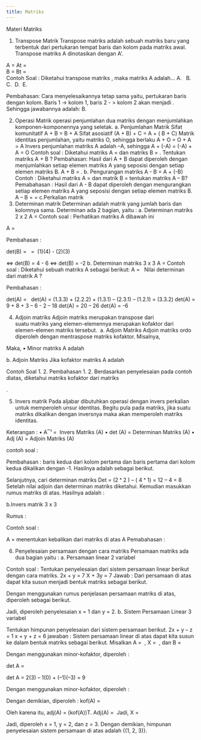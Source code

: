 ```yaml
---
title: Matriks
---
```

Materi Matriks

1. Transpose Matrik
   Transpose matriks adalah sebuah matriks baru yang terbentuk dari pertukaran tempat baris dan kolom pada matriks awal. Transpose matriks A dinotasikan dengan A'.

A =  	At  =\
B =   	Bt =\
Contoh Soal :
Diketahui transpose matriks , maka matriks A adalah…
A.  
B. 
C. 
D. 
E. 

Pembahasan:
Cara menyelesaikannya tetap sama yaitu, pertukaran baris dengan kolom. Baris 1 -> kolom 1, baris 2 - > kolom 2 akan menjadi . Sehingga jawabannya adalah: B.

2. Operasi Matrik
   operasi penjumlahan dua matriks dengan menjumlahkan komponen-komponennya yang seletak.
       a. Penjumlahan Matrik
   Sifat komunitatif
   A + B = B + A
   Sifat asosiatif 
   (A + B) + C = A + ( B + C)
   Matrik identitas penjumlahan, yaitu matriks O, sehingga berlaku
   A + O = O + A = A
   Invers penjumlahan matriks A adalah –A, sehingga
   A + (-A) = (-A) + A = O
   Contoh soal :
   Diketahui matriks A =  dan matriks B = . Tentukan matriks A + B ?
   Pembahasan:
   Hasil dari A + B dapat diperoleh dengan menjumlahkan setiap elemen matriks A yang seposisi dengan setiap elemen matriks B.
   A + B = .
       b.  Pengurangan matriks
   A - B = A + (-B)
   Contoh :
   Diketahui matriks A =  dan matrik B =  tentukan matriks A – B?
   Pemabahasan :
   Hasil dari A - B dapat diperoleh dengan mengurangkan setiap elemen matriks A yang seposisi dengan setiap elemen matriks B. 
   A – B =  = 
        c.Perkalian matrik
3. Determinan matrik
   Determinan adalah matrik yang jumlah baris dan kolomnya sama.
   Determinan ada 2 bagian, yaitu :
       a. Determinan matriks 2 x 2
   A = 
   Contoh soal :
   Perhatikan matriks A dibawah ini 

A =  

Pembahasan :

det(B) =   
=  (1)(4) - (2)(3)

⇔ det(B) = 4 - 6
⇔ det(B) = -2
b.  Determinan matriks 3 x 3
A = 
Contoh soal :
Diketahui sebuah matriks A sebagai berikut:
A =   Nilai determinan dari matrik A ?

Pembahasan :

det(A) =  
det(A) = (1.3.3) + (2.2.2) + (1.3.1) – (2.3.1) – (1.2.1) = (3.3.2)
det(A) = 9 + 8 + 3 – 6 - 2 – 18
det(A) = 20 – 26
det(A) = -6

4. Adjoin matriks
   Adjoin matriks merupakan transpose dari suatu matriks yang elemen-elemennya merupakan kofaktor dari elemen-elemen matriks tersebut. 
       a. Adjoin Matriks 
   Adjoin matriks ordo  diperoleh dengan mentraspose matriks kofaktor. Misalnya,

Maka, 
    • Minor matriks A adalah









b.   Adjoin Matriks 
Jika kofaktor matriks A adalah

Contoh Soal
    1. 
    2. 
Pembahasan
    1. 
    2. 
Berdasarkan penyelesaian pada contoh diatas, diketahui matriks kofaktor dari matriks 

.

5. Invers matrik
   Pada aljabar dibutuhkan operasi dengan invers perkalian untuk memperoleh unsur identitas. Begitu pula pada matriks, jika suatu matriks dikalikan dengan inversnya maka akan memperoleh matriks identitas. 
   	

Keterangan :
    • A‾¹ =  Invers Matriks (A)
    • det (A) = Determinan Matriks (A)
    • Adj (A) = Adjoin Matriks (A)





contoh soal :

Pembahasan :
baris kedua dari kolom pertama dan baris pertama dari kolom kedua dikalikan dengan -1. Hasilnya adalah sebagai berikut.

Selanjutnya, cari determinan matriks
Det = (2 ˣ 2 ) – ( 4 ˣ 1)
      = 12 – 4
      = 8
Setelah nilai adjoin dan determinan matriks diketahui. Kemudian masukkan rumus matriks di atas. Hasilnya adalah :

b.Invers matrik 3 x 3

Rumus :

Contoh soal :

 A =  menentukan kebalikan dari matriks di atas A
Pemabahasan :

6. Penyelesaian persamaan dengan cara matriks
   Persamaan matriks ada dua bagian  yaitu :
   a. Persamaan linear 2 variabel

Contoh soal :
Tentukan penyelesaian dari sistem persamaan linear berikut dengan cara matriks.
2x + y  = 7
X + 3y  = 7
Jawab :
Dari persamaan di atas dapat kita susun menjadi bentuk matriks sebagai berikut.

Dengan menggunakan rumus penjelasan persamaan matriks di atas, diperoleh sebagai berikut.

Jadi, diperoleh penyelesaian x = 1 dan y = 2.
    b. Sistem Persamaan Linear 3 variabel 

Tentukan himpunan penyelesaian dari sistem persamaan berikut.
2x + y – z = 1
x  + y + z  = 6
jawaban :
Sistem persamaan linear di atas dapat kita susun ke dalam bentuk matriks sebagai berikut.
Misalkan A =  , X =  , dan B = 

Dengan menggunakan minor-kofaktor, diperoleh :

det A = 

det A = 2(3) – 1(0) + (–1)(–3) = 9

Dengan menggunakan minor-kofaktor, diperoleh :

Dengan demikian, diperoleh :
kof(A) = 

Oleh karena itu, adj(A) = (kof(A))T.
Adj(A) = 
Jadi, X = 

Jadi, diperoleh x = 1, y = 2, dan z = 3. Dengan demikian, himpunan penyelesaian sistem persamaan di atas adalah {(1, 2, 3)}.